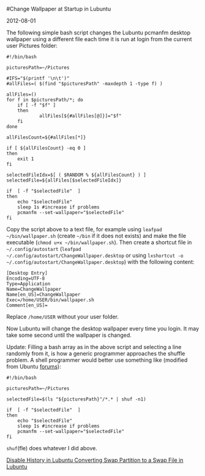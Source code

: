 #Change Wallpaper at Startup in Lubuntu

2012-08-01

<!--- tags: linux -->

The following simple bash script changes the Lubuntu pcmanfm desktop wallpaper using a different file each time it is run at login from the current user Pictures folder:

```
#!/bin/bash

picturesPath=~/Pictures

#IFS="$(printf '\n\t')"
#allFiles=( $(find "$picturesPath" -maxdepth 1 -type f) )

allFiles=()
for f in $picturesPath/*; do
	if [ -f "$f" ]
	then
    		allFiles[${#allFiles[@]}]="$f"
	fi
done

allFilesCount=${#allFiles[*]}

if [ ${allFilesCount} -eq 0 ]
then
	exit 1
fi 

selectedFileIdx=$[ ( $RANDOM % ${allFilesCount} ) ]
selectedFile=${allFiles[$selectedFileIdx]}

if  [ -f "$selectedFile"  ]
then
	echo "$selectedFile"
 	sleep 1s #increase if problems
	pcmanfm --set-wallpaper="$selectedFile"
fi
```

Copy the script above to a text file, for example using `leafpad ~/bin/wallpaper.sh` (create `~/bin` if it does not exists) and make the file executable (`chmod u+x ~/bin/wallpaper.sh`). Then create a shortcut file in `~/.config/autostart` (`leafpad ~/.config/autostart/ChangeWallpaper.desktop` or using `lxshortcut -o ~/.config/autostart/ChangeWallpaper.desktop`) with the following content:

```
[Desktop Entry]
Encoding=UTF-8
Type=Application
Name=ChangeWallpaper
Name[en_US]=ChangeWallpaper
Exec=/home/USER/bin/wallpaper.sh
Comment[en_US]=
```

Replace `/home/USER` without your user folder.

Now Lubuntu will change the desktop wallpaper every time you login. It may take some second until the wallpaper is changed.

Update: Filling a bash array as in the above script and selecting a line randomly from it, is how a generic programmer approaches the shuffle problem. A shell programmer would better use something like (modified from Ubuntu [forums](http://ubuntuforums.org/showthread.php?t=1843824&page=2)):

```
#!/bin/bash

picturesPath=~/Pictures

selectedFile=$(ls "${picturesPath}"/*.* | shuf -n1)

if  [ -f "$selectedFile"  ]
then
	echo "$selectedFile"
	sleep 1s #increase if problems
	pcmanfm --set-wallpaper="$selectedFile"
fi
```

`shuf`(fle) does whatever I did above.


<ins class='nfooter'><a rel='prev' id='fprev' href='#blog/2012/2012-08-21-Disable-History-in-Lubuntu.md'>Disable History in Lubuntu</a> <a rel='next' id='fnext' href='#blog/2012/2012-07-21-Converting-Swap-Partition-to-a-Swap-File-in-Lubuntu.md'>Converting Swap Partition to a Swap File in Lubuntu</a></ins>
